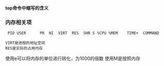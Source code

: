 **top命令中缩写的含义**

### 内存相关项
```
 PID USER      PR  NI  VIRT  RES  SHR S %CPU %MEM    TIME+  COMMAND 

VIRT是进程的地址空间
RES是实际的占用内存
```
使用e可以将内存的单位进行转化，为1000的倍数
使用M是按照内存